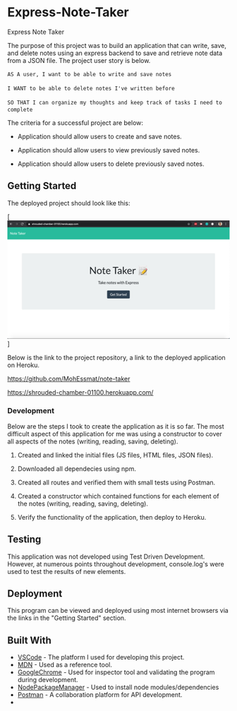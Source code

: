 # Express-Note-Taker

Express Note Taker

The purpose of this project was to build an application that can write, save, and delete notes using an express backend to save and retrieve note data from a JSON file. The project user story is below.

```
AS A user, I want to be able to write and save notes

I WANT to be able to delete notes I've written before

SO THAT I can organize my thoughts and keep track of tasks I need to complete
```

The criteria for a successful project are below:

- Application should allow users to create and save notes.

- Application should allow users to view previously saved notes.

- Application should allow users to delete previously saved notes.

## Getting Started

The deployed project should look like this:

[![Deployed Project](ExpressNoteTakerSS.png)]

Below is the link to the project repository, a link to the deployed application on Heroku.

https://github.com/MohEssmat/note-taker

https://shrouded-chamber-01100.herokuapp.com/

### Development

Below are the steps I took to create the application as it is so far. The most difficult aspect of this application for me was using a constructor to cover all aspects of the notes (writing, reading, saving, deleting).

1. Created and linked the initial files (JS files, HTML files, JSON files).

2. Downloaded all dependecies using npm.

3. Created all routes and verified them with small tests using Postman.

4. Created a constructor which contained functions for each element of the notes (writing, reading, saving, deleting).

5. Verify the functionality of the application, then deploy to Heroku.

## Testing

This application was not developed using Test Driven Development. However, at numerous points throughout development, console.log's were used to test the results of new elements.

## Deployment

This program can be viewed and deployed using most internet browsers via the links in the "Getting Started" section.

## Built With

- [VSCode](https://code.visualstudio.com/) - The platform I used for developing this project.
- [MDN](https://developer.mozilla.org/en-US/) - Used as a reference tool.
- [GoogleChrome](https://www.google.com/chrome/) - Used for inspector tool and validating the program during development.
- [NodePackageManager](https://www.npmjs.com/) - Used to install node modules/dependencies
- [Postman](https://www.getpostman.com/) - A collaboration platform for API development.
- <!-- ## Contributing

Please read [CONTRIBUTING.md](https://gist.github.com/PurpleBooth/b24679402957c63ec426) for details on our code of conduct, and the process for submitting pull requests to us. -->

## Authors

- **Mohamed Essmat** - [MohEssmat](https://github.com/MohEssmat)

<!-- See also the list of [contributors](https://github.com/your/project/contributors) who participated in this project. -->

<!-- ## License

This project is licensed under the MIT License - see the [LICENSE.md](LICENSE.md) file for details -->
